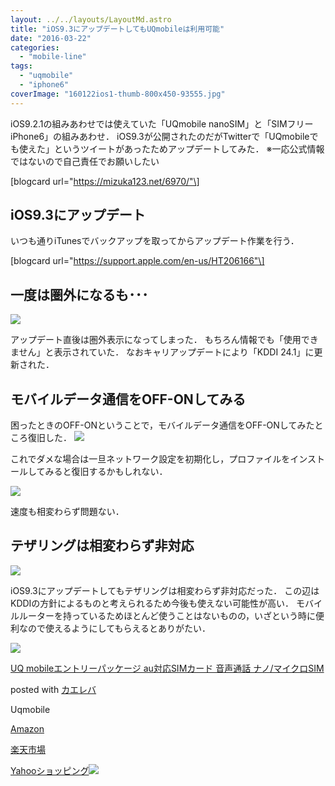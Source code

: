 ```yaml
---
layout: ../../layouts/LayoutMd.astro
title: "iOS9.3にアップデートしてもUQmobileは利用可能"
date: "2016-03-22"
categories: 
  - "mobile-line"
tags: 
  - "uqmobile"
  - "iphone6"
coverImage: "160122ios1-thumb-800x450-93555.jpg"
---
```


iOS9.2.1の組みあわせでは使えていた「UQmobile nanoSIM」と「SIMフリーiPhone6」の組みあわせ． iOS9.3が公開されたのだがTwitterで「UQmobileでも使えた」というツイートがあったためアップデートしてみた． ※一応公式情報ではないので自己責任でお願いしたい

\[blogcard url="https://mizuka123.net/6970/"\]

## iOS9.3にアップデート

いつも通りiTunesでバックアップを取ってからアップデート作業を行う．

\[blogcard url="https://support.apple.com/en-us/HT206166"\]

## 一度は圏外になるも･･･

[![](https://www.evernote.com/shard/s21/sh/59fd6032-18b0-4f33-bad6-24d7008996b1/48652d423890927f/res/2f169cd3-6338-4bcf-9c82-144f867b2849/IMG_3940.PNG?resizeSmall&width=832)](https://www.evernote.com/shard/s21/sh/59fd6032-18b0-4f33-bad6-24d7008996b1/48652d423890927f)

アップデート直後は圏外表示になってしまった． もちろん情報でも「使用できません」と表示されていた． なおキャリアップデートにより「KDDI 24.1」に更新された．

## モバイルデータ通信をOFF-ONしてみる

困ったときのOFF-ONということで，モバイルデータ通信をOFF-ONしてみたところ復旧した． [![](https://www.evernote.com/shard/s21/sh/59fd6032-18b0-4f33-bad6-24d7008996b1/48652d423890927f/res/7e8dd237-5f93-432f-b759-f840b8f50d76/IMG_3941.PNG?resizeSmall&width=832)](https://www.evernote.com/shard/s21/sh/59fd6032-18b0-4f33-bad6-24d7008996b1/48652d423890927f)

これでダメな場合は一旦ネットワーク設定を初期化し，プロファイルをインストールしてみると復旧するかもしれない．

[![](https://www.evernote.com/shard/s21/sh/59fd6032-18b0-4f33-bad6-24d7008996b1/48652d423890927f/res/5b9cf266-14a6-4216-96cb-6251756c6aaa/IMG_3942.PNG?resizeSmall&width=832)](https://www.evernote.com/shard/s21/sh/59fd6032-18b0-4f33-bad6-24d7008996b1/48652d423890927f)

速度も相変わらず問題ない．

## テザリングは相変わらず非対応

[![](https://www.evernote.com/shard/s21/sh/59fd6032-18b0-4f33-bad6-24d7008996b1/48652d423890927f/res/1e8f4e53-97e9-42b4-b442-7abd930c004c/Evernote%20Camera%20Roll%2020160322%20192059.png?resizeSmall&width=832)](https://www.evernote.com/shard/s21/sh/59fd6032-18b0-4f33-bad6-24d7008996b1/48652d423890927f)

iOS9.3にアップデートしてもテザリングは相変わらず非対応だった． この辺はKDDIの方針によるものと考えられるため今後も使えない可能性が高い． モバイルルーターを持っているためほとんど使うことはないものの，いざという時に便利なので使えるようにしてもらえるとありがたい．

[![](/wp/images/51QjSf42%2BuL._SL160_.jpg)](https://www.amazon.co.jp/exec/obidos/ASIN/B016B4FGXE/mizuka123-22/ref=nosim/)

[UQ mobileエントリーパッケージ au対応SIMカード 音声通話 ナノ/マイクロSIM](https://www.amazon.co.jp/exec/obidos/ASIN/B016B4FGXE/mizuka123-22/ref=nosim/)

posted with [カエレバ](http://kaereba.com)

Uqmobile

[Amazon](http://www.amazon.co.jp/gp/search?keywords=UQ%20mobile%83G%83%93%83g%83%8A%81%5B%83p%83b%83P%81%5B%83W%20au%91%CE%89%9ESIM%83J%81%5B%83h%20%89%B9%90%BA%92%CA%98b%20%83i%83m%2F%83%7D%83C%83N%83%8DSIM&__mk_ja_JP=%83J%83%5E%83J%83i&tag=mizuka123-22)

[楽天市場](http://hb.afl.rakuten.co.jp/hgc/032b53ee.4b34c5ee.0f4a541e.f440145e/?pc=http%3A%2F%2Fsearch.rakuten.co.jp%2Fsearch%2Fmall%2FUQ%2520mobile%25E3%2582%25A8%25E3%2583%25B3%25E3%2583%2588%25E3%2583%25AA%25E3%2583%25BC%25E3%2583%2591%25E3%2583%2583%25E3%2582%25B1%25E3%2583%25BC%25E3%2582%25B8%2520au%25E5%25AF%25BE%25E5%25BF%259CSIM%25E3%2582%25AB%25E3%2583%25BC%25E3%2583%2589%2520%25E9%259F%25B3%25E5%25A3%25B0%25E9%2580%259A%25E8%25A9%25B1%2520%25E3%2583%258A%25E3%2583%258E%252F%25E3%2583%259E%25E3%2582%25A4%25E3%2582%25AF%25E3%2583%25ADSIM%2F-%2Ff.1-p.1-s.1-sf.0-st.A-v.2%3Fx%3D0%26scid%3Daf_ich_link_urltxt%26m%3Dhttp%3A%2F%2Fm.rakuten.co.jp%2F)

[Yahooショッピング![](//ad.jp.ap.valuecommerce.com/servlet/gifbanner?sid=3066752&pid=881990642)](//ck.jp.ap.valuecommerce.com/servlet/referral?sid=3066752&pid=881990642&vc_url=http%3A%2F%2Fsearch.shopping.yahoo.co.jp%2Fsearch%3Fp%3DUQ%2520mobile%25E3%2582%25A8%25E3%2583%25B3%25E3%2583%2588%25E3%2583%25AA%25E3%2583%25BC%25E3%2583%2591%25E3%2583%2583%25E3%2582%25B1%25E3%2583%25BC%25E3%2582%25B8%2520au%25E5%25AF%25BE%25E5%25BF%259CSIM%25E3%2582%25AB%25E3%2583%25BC%25E3%2583%2589%2520%25E9%259F%25B3%25E5%25A3%25B0%25E9%2580%259A%25E8%25A9%25B1%2520%25E3%2583%258A%25E3%2583%258E%252F%25E3%2583%259E%25E3%2582%25A4%25E3%2582%25AF%25E3%2583%25ADSIM)
